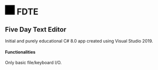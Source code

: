 # <img src='icon.png' width='32'> FDTE
## Five Day Text Editor
Initial and purely educational C# 8.0 app created using Visual Studio 2019.

#### Functionalities
Only basic file/keyboard I/O.
